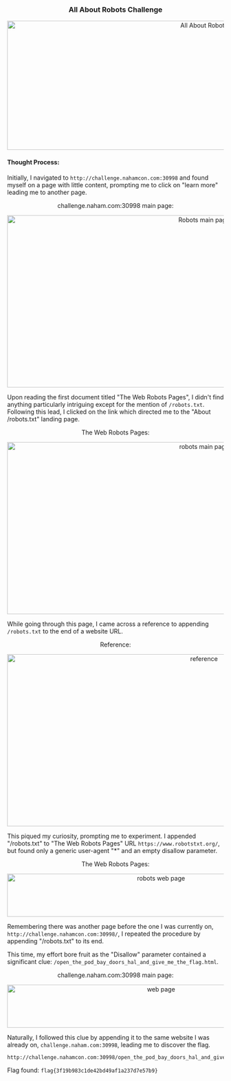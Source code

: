 <h3 align="center"><strong>All About Robots Challenge</strong></h3>
<p align="center">
  <img src="https://imgur.com/UAIVzZ5.png" alt="All About Robots" width="900" height="300"/>
</p>

#### Thought Process:
Initially, I navigated to `http://challenge.nahamcon.com:30998` and found myself on a page with little content, prompting me to click on "learn more" leading me to another page.

<p align="center">challenge.naham.com:30998 main page:</p>
<p align="center">
  <img src="https://imgur.com/AiHBfn2.png" alt="Robots main page" width="900" height="400"/>
</p>

Upon reading the first document titled "The Web Robots Pages", I didn't find anything particularly intriguing except for the mention of `/robots.txt`. Following this lead, I clicked on the link which directed me to the "About /robots.txt" landing page.

<p align="center">The Web Robots Pages:</p>
<p align="center">
  <img src="https://imgur.com/q3rk8F5.png" alt="robots main page" width="900" height="400"/>
</p>

While going through this page, I came across a reference to appending `/robots.txt` to the end of a website URL. 

<p align="center">Reference:</p>
<p align="center">
  <img src="https://imgur.com/2wPvZ0i.png" alt="reference" width="900" height="400"/>
</p>

This piqued my curiosity, prompting me to experiment. I appended "/robots.txt" to "The Web Robots Pages" URL `https://www.robotstxt.org/`, but found only a generic user-agent "*" and an empty disallow parameter.

<p align="center">The Web Robots Pages:</p>
<p align="center">
  <img src="https://imgur.com/UtVwluu.png" alt="robots web page" width="700" height="100"/>
</p>

Remembering there was another page before the one I was currently on, `http://challenge.nahamcon.com:30998/`, I repeated the procedure by appending "/robots.txt" to its end.

This time, my effort bore fruit as the "Disallow" parameter contained a significant clue: `/open_the_pod_bay_doors_hal_and_give_me_the_flag.html`.

<p align="center">challenge.naham.com:30998 main page:</p>
<p align="center">
  <img src="https://imgur.com/38uaMWI.png" alt="web page" width="700" height="100"/>
</p>

Naturally, I followed this clue by appending it to the same website I was already on, `challenge.naham.com:30998`, leading me to discover the flag.
```URL
http://challenge.nahamcon.com:30998/open_the_pod_bay_doors_hal_and_give_me_the_flag.html
```

Flag found: `flag{3f19b983c1de42bd49af1a237d7e57b9}`
